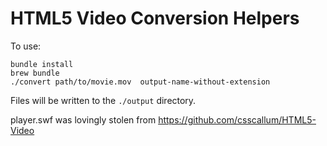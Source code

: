 # HTML5 Video Conversion Helpers

To use:

    bundle install
    brew bundle
    ./convert path/to/movie.mov  output-name-without-extension

Files will be written to the `./output` directory.

player.swf was lovingly stolen from <https://github.com/csscallum/HTML5-Video>

